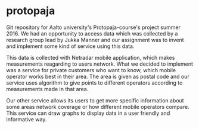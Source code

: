 # protopaja

Git repository for Aalto university's Protopaja-course's project summer 2016. We had an opportunity to access data which was collected by a research group lead by Jukka Manner and our assignment was to invent and implement some kind of service using this data.

This data is collected with Netradar mobile application, which makes measurements reagarding to users network.
What we decided to implement was a service for private customers who want to know, which mobile  operator works best in their area. The area is given as postal code and our service uses algorithm to give points to different operators according to measurements made in that area. 

Our other service allows its users to get more specific information about some areas network coverage or how different mobile operators compare. This service can draw graphs to display data in a user friendly and informative way.

